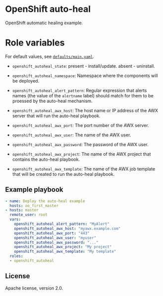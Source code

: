 # OpenShift auto-heal

OpenShift automatic healing example.

# Role variables

For default values, see [`defaults/main.yaml`](defaults/main.yml).

- `openshift_autoheal_state`: present - install/update. absent - uninstall.

- `openshift_autoheal_namespace`: Namespace where the components will be
  deployed.

- `openshift_autoheal_alert_pattern`: Regular expression that alerts names (the
  value of the `alertname` label) should match for them to be proessed by the
  auto-heal mechanism.

- `openshift_autoheal_awx_host`: The host name or IP address of the AWX server
  that will run the auto-heal playbook.

- `openshift_autoheal_awx_port`: The port number of the AWX server.

- `openshift_autoheal_awx_user`: The name of the AWX user.

- `openshift_autoheal_awx_password`: The password of the AWX user.

- `openshift_autoheal_awx_project`: The name of the AWX project that contains
  the auto-heal playbook.

- `openshift_autoheal_awx_template`: The name of the AWX job template that will
  be created to run the auto-heal playbook.

## Example playbook

```yaml
- name: Deploy the auto-heal example
  hosts: oo_first_master
- hosts: master
  remote_user: root
  vars:
    openshift_autoheal_alert_pattern: "MyAlert"
    openshift_autoheal_awx_host: "myawx.example.com"
    openshift_autoheal_awx_port: "443"
    openshift_autoheal_awx_user: "myuser"
    openshift_autoheal_awx_password: "..."
    openshift_autoheal_awx_project: "My project"
    openshift_autoheal_awx_template: "My template"
  roles:
  - openshift_autoheal
```

## License

Apache license, version 2.0.
